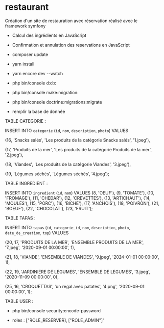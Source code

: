 # restaurant
 Création d'un site de restauration avec réservation réalisé avec le framework symfony 

 * Calcul des ingrédients en JavaScript

 * Confirmation et annulation des reservations en JavaScript

  - composer update
  
  - yarn install
  
  - yarn encore dev --watch

  - php bin/console d:d:c

  - php bin/console make:migration

  - php bin/console doctrine:migrations:migrate

  * remplir la base de donnée

 TABLE CATEGORIE :

INSERT INTO `categorie` (`id`, `nom`, `description`, `photo`) VALUES

(16, 'Snacks salés', 'Les produits de la catégorie Snacks salés', '1.jpeg'),

(17, 'Produits de la mer', 'Les produits de la catégorie Produits de la mer', '2.jpeg'),

(18, 'Viandes', 'Les produits de la catégorie Viandes', '3.jpeg'),

(19, 'Légumes séchés', 'Légumes séchés', '4.jpeg');

TABLE INGREDIENT :

INSERT INTO `ingredient` (`id`, `nom`) VALUES
(8, 'OEUF'),
(9, 'TOMATE'),
(10, 'FROMAGE'),
(11, 'CHEDAR'),
(12, 'CREVETTES'),
(13, 'ARTICHAUT'),
(14, 'MOULES'),
(15, 'PORC'),
(16, 'BICHE'),
(17, 'ANCHOIS'),
(18, 'POIVRON'),
(21, 'BOEUF'),
(22, 'CHOCOLAT'),
(23, 'FRUIT');

TABLE TAPAS :

INSERT INTO `tapas` (`id`, `categorie_id`, `nom`, `description`, `photo`, `date_de_creation`, `top`) VALUES

(20, 17, 'PRODUITS DE LA MER', 'ENSEMBLE PRODUITS DE LA MER', '7.jpeg', '2020-09-01 00:00:00', 1),

(21, 18, 'VIANDE', 'ENSEMBLE DE VIANDES', '9.jpeg', '2024-01-01 00:00:00', 1),

(22, 19, 'JARDINIERE DE LEGUMES', 'ENSEMBLE DE LEGUMES', '3.jpeg', '2020-11-09 00:00:00', 0),

(25, 16, 'CROQUETTAS', 'un regal avec patates', '4.png', '2020-09-01 00:00:00', 1);


TABLE USER :

- php bin/console security:encode-password 

- roles : ["ROLE_RESERVER], ["ROLE_ADMIN"]'


